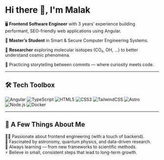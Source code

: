 # Hi there 👋, I'm Malak  

🖥️ **Frontend Software Engineer** with 3 years’ experience building performant, SEO-friendly web applications using Angular.  

🌌 **Master’s Student** in Smart & Secure Computer Engineering Systems.  

🔬 **Researcher** exploring molecular isotopes (CO₂, OH, …) to better understand cosmic phenomena.  

📖 Practicing storytelling between commits — where curiosity meets code.  

---

## 🛠️ Tech Toolbox  

![Angular](https://img.shields.io/badge/Angular-DD0031?style=for-the-badge&logo=angular&logoColor=white) 
![TypeScript](https://img.shields.io/badge/TypeScript-3178C6?style=for-the-badge&logo=typescript&logoColor=white) 
![HTML5](https://img.shields.io/badge/HTML5-E34F26?style=for-the-badge&logo=html5&logoColor=white) 
![CSS3](https://img.shields.io/badge/CSS3-1572B6?style=for-the-badge&logo=css3&logoColor=white) 
![TailwindCSS](https://img.shields.io/badge/Tailwind_CSS-38B2AC?style=for-the-badge&logo=tailwind-css&logoColor=white) 
![Astro](https://img.shields.io/badge/Astro-FF5A03?style=for-the-badge&logo=astro&logoColor=white) 
![Node.js](https://img.shields.io/badge/Node.js-339933?style=for-the-badge&logo=node.js&logoColor=white) 
![Docker](https://img.shields.io/badge/Docker-2496ED?style=for-the-badge&logo=docker&logoColor=white) 



---

## 🌟 A Few Things About Me
👩‍💻 Passionate about frontend engineering (with a touch of backend).  
🔭 Fascinated by astronomy, quantum physics, and data-driven research.  
🌱 Always learning — from new frameworks to scientific methods.  
⚡ Believe in small, consistent steps that lead to long-term growth.  
